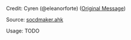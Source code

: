 Credit: Cyren (@eleanorforte) ([Original Message](https://discord.com/channels/772964112908156938/822611561427370054/971958068734722108))

Source: [socdmaker.ahk](./socdmaker.ahk)

Usage: TODO